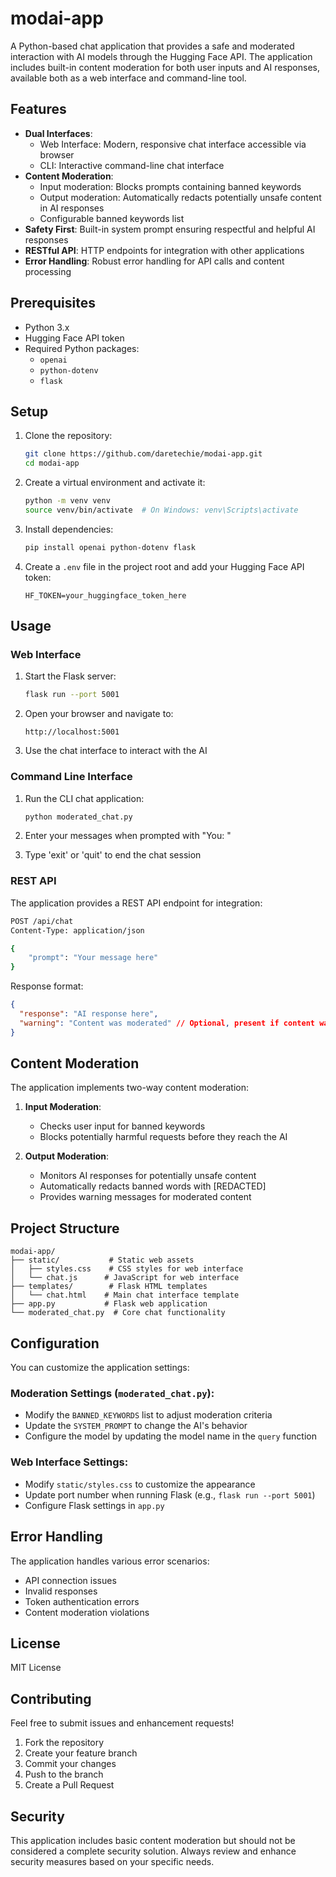 # modai-app

A Python-based chat application that provides a safe and moderated interaction with AI models through the Hugging Face API. The application includes built-in content moderation for both user inputs and AI responses, available both as a web interface and command-line tool.

## Features

- **Dual Interfaces**:
  - Web Interface: Modern, responsive chat interface accessible via browser
  - CLI: Interactive command-line chat interface
- **Content Moderation**:
  - Input moderation: Blocks prompts containing banned keywords
  - Output moderation: Automatically redacts potentially unsafe content in AI responses
  - Configurable banned keywords list
- **Safety First**: Built-in system prompt ensuring respectful and helpful AI responses
- **RESTful API**: HTTP endpoints for integration with other applications
- **Error Handling**: Robust error handling for API calls and content processing

## Prerequisites

- Python 3.x
- Hugging Face API token
- Required Python packages:
  - `openai`
  - `python-dotenv`
  - `flask`

## Setup

1. Clone the repository:

   ```bash
   git clone https://github.com/daretechie/modai-app.git
   cd modai-app
   ```

2. Create a virtual environment and activate it:

   ```bash
   python -m venv venv
   source venv/bin/activate  # On Windows: venv\Scripts\activate
   ```

3. Install dependencies:

   ```bash
   pip install openai python-dotenv flask
   ```

4. Create a `.env` file in the project root and add your Hugging Face API token:
   ```
   HF_TOKEN=your_huggingface_token_here
   ```

## Usage

### Web Interface

1. Start the Flask server:

   ```bash
   flask run --port 5001
   ```

2. Open your browser and navigate to:

   ```
   http://localhost:5001
   ```

3. Use the chat interface to interact with the AI

### Command Line Interface

1. Run the CLI chat application:

   ```bash
   python moderated_chat.py
   ```

2. Enter your messages when prompted with "You: "

3. Type 'exit' or 'quit' to end the chat session

### REST API

The application provides a REST API endpoint for integration:

```bash
POST /api/chat
Content-Type: application/json

{
    "prompt": "Your message here"
}
```

Response format:

```json
{
  "response": "AI response here",
  "warning": "Content was moderated" // Optional, present if content was moderated
}
```

## Content Moderation

The application implements two-way content moderation:

1. **Input Moderation**:

   - Checks user input for banned keywords
   - Blocks potentially harmful requests before they reach the AI

2. **Output Moderation**:
   - Monitors AI responses for potentially unsafe content
   - Automatically redacts banned words with [REDACTED]
   - Provides warning messages for moderated content

## Project Structure

```
modai-app/
├── static/           # Static web assets
│   ├── styles.css    # CSS styles for web interface
│   └── chat.js      # JavaScript for web interface
├── templates/        # Flask HTML templates
│   └── chat.html    # Main chat interface template
├── app.py           # Flask web application
└── moderated_chat.py  # Core chat functionality
```

## Configuration

You can customize the application settings:

### Moderation Settings (`moderated_chat.py`):

- Modify the `BANNED_KEYWORDS` list to adjust moderation criteria
- Update the `SYSTEM_PROMPT` to change the AI's behavior
- Configure the model by updating the model name in the `query` function

### Web Interface Settings:

- Modify `static/styles.css` to customize the appearance
- Update port number when running Flask (e.g., `flask run --port 5001`)
- Configure Flask settings in `app.py`

## Error Handling

The application handles various error scenarios:

- API connection issues
- Invalid responses
- Token authentication errors
- Content moderation violations

## License

MIT License

## Contributing

Feel free to submit issues and enhancement requests!

1. Fork the repository
2. Create your feature branch
3. Commit your changes
4. Push to the branch
5. Create a Pull Request

## Security

This application includes basic content moderation but should not be considered a complete security solution. Always review and enhance security measures based on your specific needs.
